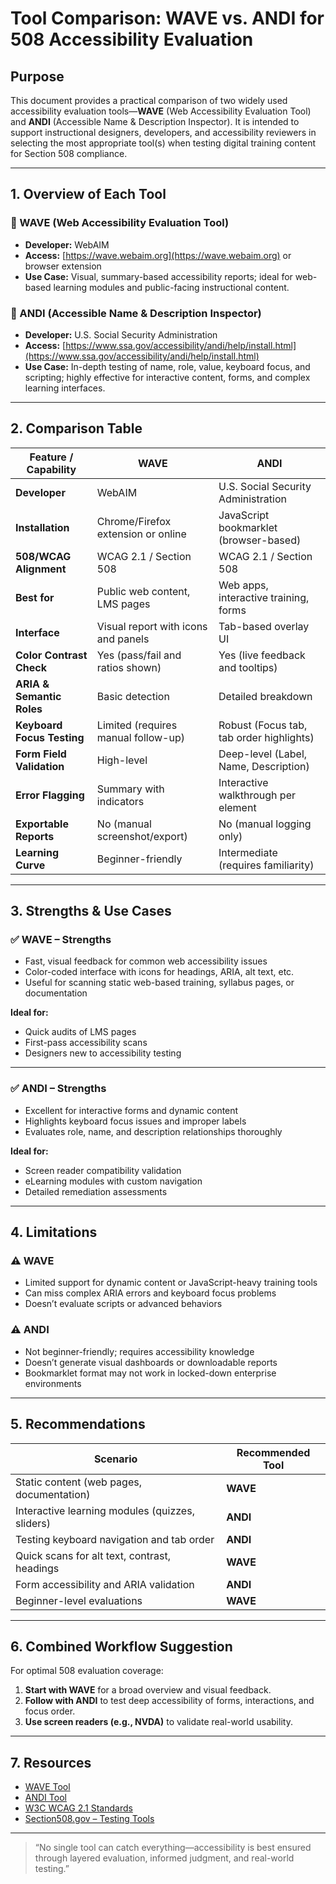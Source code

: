 # Tool Comparison: WAVE vs. ANDI for 508 Accessibility Evaluation

## Purpose

This document provides a practical comparison of two widely used accessibility evaluation tools—**WAVE** (Web Accessibility Evaluation Tool) and **ANDI** (Accessible Name & Description Inspector). It is intended to support instructional designers, developers, and accessibility reviewers in selecting the most appropriate tool(s) when testing digital training content for Section 508 compliance.

---

## 1. Overview of Each Tool

### 🔹 WAVE (Web Accessibility Evaluation Tool)
- **Developer:** WebAIM
- **Access:** [https://wave.webaim.org](https://wave.webaim.org) or browser extension
- **Use Case:** Visual, summary-based accessibility reports; ideal for web-based learning modules and public-facing instructional content.

### 🔹 ANDI (Accessible Name & Description Inspector)
- **Developer:** U.S. Social Security Administration
- **Access:** [https://www.ssa.gov/accessibility/andi/help/install.html](https://www.ssa.gov/accessibility/andi/help/install.html)
- **Use Case:** In-depth testing of name, role, value, keyboard focus, and scripting; highly effective for interactive content, forms, and complex learning interfaces.

---

## 2. Comparison Table

| Feature / Capability                      | WAVE                              | ANDI                                  |
|------------------------------------------|-----------------------------------|----------------------------------------|
| **Developer**                            | WebAIM                            | U.S. Social Security Administration    |
| **Installation**                         | Chrome/Firefox extension or online| JavaScript bookmarklet (browser-based) |
| **508/WCAG Alignment**                   | WCAG 2.1 / Section 508            | WCAG 2.1 / Section 508                 |
| **Best for**                             | Public web content, LMS pages     | Web apps, interactive training, forms  |
| **Interface**                            | Visual report with icons and panels | Tab-based overlay UI                 |
| **Color Contrast Check**                 | Yes (pass/fail and ratios shown)  | Yes (live feedback and tooltips)       |
| **ARIA & Semantic Roles**                | Basic detection                   | Detailed breakdown                     |
| **Keyboard Focus Testing**               | Limited (requires manual follow-up)| Robust (Focus tab, tab order highlights)|
| **Form Field Validation**                | High-level                        | Deep-level (Label, Name, Description)  |
| **Error Flagging**                       | Summary with indicators           | Interactive walkthrough per element    |
| **Exportable Reports**                   | No (manual screenshot/export)     | No (manual logging only)               |
| **Learning Curve**                       | Beginner-friendly                 | Intermediate (requires familiarity)    |

---

## 3. Strengths & Use Cases

### ✅ WAVE – Strengths
- Fast, visual feedback for common web accessibility issues
- Color-coded interface with icons for headings, ARIA, alt text, etc.
- Useful for scanning static web-based training, syllabus pages, or documentation

**Ideal for:**
- Quick audits of LMS pages
- First-pass accessibility scans
- Designers new to accessibility testing

---

### ✅ ANDI – Strengths
- Excellent for interactive forms and dynamic content
- Highlights keyboard focus issues and improper labels
- Evaluates role, name, and description relationships thoroughly

**Ideal for:**
- Screen reader compatibility validation
- eLearning modules with custom navigation
- Detailed remediation assessments

---

## 4. Limitations

### ⚠️ WAVE
- Limited support for dynamic content or JavaScript-heavy training tools
- Can miss complex ARIA errors and keyboard focus problems
- Doesn’t evaluate scripts or advanced behaviors

### ⚠️ ANDI
- Not beginner-friendly; requires accessibility knowledge
- Doesn’t generate visual dashboards or downloadable reports
- Bookmarklet format may not work in locked-down enterprise environments

---

## 5. Recommendations

| Scenario                                         | Recommended Tool     |
|--------------------------------------------------|-----------------------|
| Static content (web pages, documentation)        | **WAVE**              |
| Interactive learning modules (quizzes, sliders)  | **ANDI**              |
| Testing keyboard navigation and tab order        | **ANDI**              |
| Quick scans for alt text, contrast, headings     | **WAVE**              |
| Form accessibility and ARIA validation           | **ANDI**              |
| Beginner-level evaluations                       | **WAVE**              |

---

## 6. Combined Workflow Suggestion

For optimal 508 evaluation coverage:
1. **Start with WAVE** for a broad overview and visual feedback.
2. **Follow with ANDI** to test deep accessibility of forms, interactions, and focus order.
3. **Use screen readers (e.g., NVDA)** to validate real-world usability.

---

## 7. Resources

- [WAVE Tool](https://wave.webaim.org)  
- [ANDI Tool](https://www.ssa.gov/accessibility/andi/help/install.html)  
- [W3C WCAG 2.1 Standards](https://www.w3.org/TR/WCAG21/)  
- [Section508.gov – Testing Tools](https://www.section508.gov/test/tools/)

---

> “No single tool can catch everything—accessibility is best ensured through layered evaluation, informed judgment, and real-world testing.”
